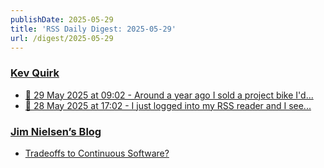 ```yaml
---
publishDate: 2025-05-29
title: 'RSS Daily Digest: 2025-05-29'
url: /digest/2025-05-29
---
```


### [Kev Quirk](https://kevquirk.com/)

  * [📝 29 May 2025 at 09:02 - Around a year ago I sold a project bike I'd...](https://kevquirk.com/notes/20250529-0902)
  * [📝 28 May 2025 at 17:02 - I just logged into my RSS reader and I see...](https://kevquirk.com/notes/20250528-1702)
  
### [Jim Nielsen’s Blog](https://blog.jim-nielsen.com/)

  * [Tradeoffs to Continuous Software?](https://blog.jim-nielsen.com/2025/tradeoffs-to-continuous-software/)
  
